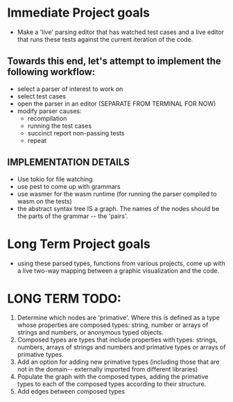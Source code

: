 # Immediate Project goals
* Make a 'live' parsing editor that has watched test cases and a live editor that runs these tests against the current iteration of the code.
## Towards this end, let's attempt to implement the following workflow:
* select a parser of interest to work on
* select test cases
* open the parser in an editor (SEPARATE FROM TERMINAL FOR NOW)
* modify parser causes: 
    * recompilation
    * running the test cases
    * succinct report non-passing tests
    * repeat

## IMPLEMENTATION DETAILS
* Use tokio for file watching
* use pest to come up with grammars
* use wasmer for the wasm runtime (for running the parser compiled to wasm on the tests)
* the abstract syntax tree IS a graph. The names of the nodes should be the parts of the grammar -- the 'pairs'.



# Long Term Project goals
* using these parsed types, functions from various projects, come up with a live two-way mapping between a graphic visualization and the code.

# LONG TERM TODO:
1. Determine which nodes are 'primative'. Where this is defined as a type whose properties are composed types: string, number or arrays of strings and numbers, or anonymous typed objects.
2. Composed types are types that include properties with types: strings, numbers, arrays of strings and numbers and primative types or arrays of primative types. 
3. Add an option for adding new primative types (including those that are not in the domain-- externally imported from different libraries)
4. Populate the graph with the composed types, adding the primative types to each of the composed types according to their structure.
5. Add edges between composed types